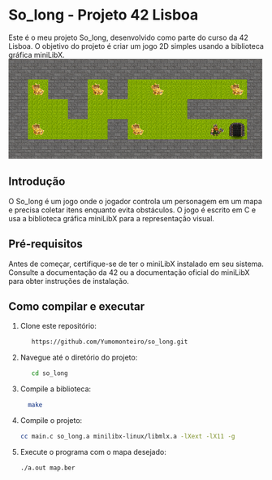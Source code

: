 # So_long - Projeto 42 Lisboa

Este é o meu projeto So_long, desenvolvido como parte do curso da 42 Lisboa. O objetivo do projeto é criar um jogo 2D simples usando a biblioteca gráfica miniLibX.
![So_long](https://github.com/Yumomonteiro/so_long/blob/main/images/jogo.png?raw=true)
## Introdução

O So_long é um jogo onde o jogador controla um personagem em um mapa e precisa coletar itens enquanto evita obstáculos. O jogo é escrito em C e usa a biblioteca gráfica miniLibX para a representação visual.

## Pré-requisitos

Antes de começar, certifique-se de ter o miniLibX instalado em seu sistema. Consulte a documentação da 42 ou a documentação oficial do miniLibX para obter instruções de instalação.

## Como compilar e executar

1. Clone este repositório:

   ```bash
      https://github.com/Yumomonteiro/so_long.git

2. Navegue até o diretório do projeto:

   ```bash
      cd so_long

3. Compile a biblioteca:

    ```bash
      make 
4. Compile o projeto:

    ```bash
    cc main.c so_long.a minilibx-linux/libmlx.a -lXext -lX11 -g

5. Execute o programa com o mapa desejado:

    ```bash
    ./a.out map.ber
    



  

